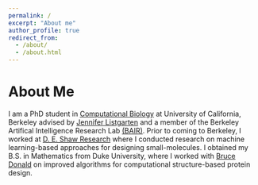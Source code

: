 ```yaml
---
permalink: /
excerpt: "About me"
author_profile: true
redirect_from: 
  - /about/
  - /about.html
---
```

<!-- <p align="center"> -->
<!--   <img src="https://hnisonoff.github.io/files/headshot.jpeg?raw=true" alt="Photo" style="height: 450px;"/>  -->
<!-- </p> -->

# About Me
I am a PhD student in [Computational Biology](https://ccb.berkeley.edu) at University of California, Berkeley advised by [Jennifer Listgarten](http://www.jennifer.listgarten.com) and a member of the Berkeley Artifical Intelligence Research Lab [(BAIR)](https://bair.berkeley.edu). Prior to coming to Berkeley, I worked at [D. E. Shaw Research](https://www.deshawresearch.com) where I conducted research on machine learning-based approaches for designing small-molecules. I obtained my B.S. in Mathematics from Duke University, where I worked with [Bruce Donald](https://users.cs.duke.edu/~brd/home.html) on improved algorithms for computational structure-based protein design. 

